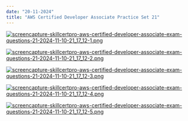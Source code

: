 ```yaml
---
date: "20-11-2024"
title: "AWS Certified Developer Associate Practice Set 21"
---
```

<a href="/images/screencapture-skillcertpro-aws-certified-developer-associate-exam-questions-21-2024-11-10-21_17_12-1.png" target="_blank"><img src="/images/screencapture-skillcertpro-aws-certified-developer-associate-exam-questions-21-2024-11-10-21_17_12-1.png" alt="screencapture-skillcertpro-aws-certified-developer-associate-exam-questions-21-2024-11-10-21_17_12-1.png" /></a>

<a href="/images/screencapture-skillcertpro-aws-certified-developer-associate-exam-questions-21-2024-11-10-21_17_12-2.png" target="_blank"><img src="/images/screencapture-skillcertpro-aws-certified-developer-associate-exam-questions-21-2024-11-10-21_17_12-2.png" alt="screencapture-skillcertpro-aws-certified-developer-associate-exam-questions-21-2024-11-10-21_17_12-2.png" /></a>

<a href="/images/screencapture-skillcertpro-aws-certified-developer-associate-exam-questions-21-2024-11-10-21_17_12-3.png" target="_blank"><img src="/images/screencapture-skillcertpro-aws-certified-developer-associate-exam-questions-21-2024-11-10-21_17_12-3.png" alt="screencapture-skillcertpro-aws-certified-developer-associate-exam-questions-21-2024-11-10-21_17_12-3.png" /></a>

<a href="/images/screencapture-skillcertpro-aws-certified-developer-associate-exam-questions-21-2024-11-10-21_17_12-4.png" target="_blank"><img src="/images/screencapture-skillcertpro-aws-certified-developer-associate-exam-questions-21-2024-11-10-21_17_12-4.png" alt="screencapture-skillcertpro-aws-certified-developer-associate-exam-questions-21-2024-11-10-21_17_12-4.png" /></a>

<a href="/images/screencapture-skillcertpro-aws-certified-developer-associate-exam-questions-21-2024-11-10-21_17_12-5.png" target="_blank"><img src="/images/screencapture-skillcertpro-aws-certified-developer-associate-exam-questions-21-2024-11-10-21_17_12-5.png" alt="screencapture-skillcertpro-aws-certified-developer-associate-exam-questions-21-2024-11-10-21_17_12-5.png" /></a>
